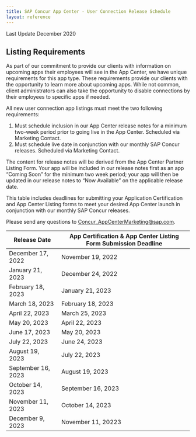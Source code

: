 ```yaml
---
title: SAP Concur App Center - User Connection Release Schedule
layout: reference
---
```


Last Update December 2020

## Listing Requirements

As part of our commitment to provide our clients with information on upcoming apps their employees will see in the App Center, we have unique requirements for this app type. These requirements provide our clients with the opportunity to learn more about upcoming apps. While not common, client administrators can also take the opportunity to disable connections by their employees to specific apps if needed.

All new user connection app listings must meet the two following requirements:

1. Must schedule inclusion in our App Center release notes for a minimum two-week period prior to going live in the App Center. Scheduled via Marketing Contact.
1. Must schedule live date in conjunction with our monthly SAP Concur releases. Scheduled via Marketing Contact.

The content for release notes will be derived from the App Center Partner Listing Form. Your app will be included in our release notes first as an app “Coming Soon” for the minimum two week period; your app will then be updated in our release notes to “Now Available” on the applicable release date.

This table includes deadlines for submitting your Application Certification and App Center Listing forms to meet your desired App Center launch in conjunction with our monthly SAP Concur releases.

Please send any questions to Concur_AppCenterMarketing@sap.com.


Release Date|App Certification & App Center Listing Form Submission Deadline
---|---
December 17, 2022|November 19, 2022
January 21, 2023|December 24, 2022
February 18, 2023|January 21, 2023
March 18, 2023|February 18, 2023
April 22, 2023|March 25, 2023
May 20, 2023|April 22, 2023
June 17, 2023|May 20, 2023
July 22, 2023|June 24, 2023
August 19, 2023|July 22, 2023
September 16, 2023|August 19, 2023
October 14, 2023|September 16, 2023
November 11, 2023|October 14, 2023
December 9, 2023|November 11, 20223
